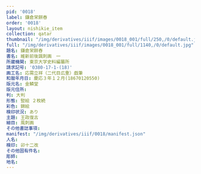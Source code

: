 ```yaml
---
pid: '0018'
label: 鎌倉栄餅舂
order: '0018'
layout: nishikie_item
collection: qatar
thumbnail: "/img/derivatives/iiif/images/0018_001/full/250,/0/default.jpg"
full: "/img/derivatives/iiif/images/0018_001/full/1140,/0/default.jpg"
題名: 鎌倉栄餅舂
書名: 維新前後諷刺画　一
所蔵機関: 東京大学史料編纂所
請求記号: '0380-17-1-(18)'
画工名: 応需立祥（二代目広重）戯筆
和暦年月日: 慶応３年１２月(18670120550)
版元名: 金鱗堂
版元住所: 
判: 大判
形態: 竪絵 ２枚続
彩色: 錦絵
検印状況: あり
主題: 王政復古
細目: 風刺画
その他書誌事項: 
manifest: "/img/derivatives/iiif/0018/manifest.json"
人名: 
検印: 卯十二改
その他固有件名: 
彫師: 
地名: 
---
```

